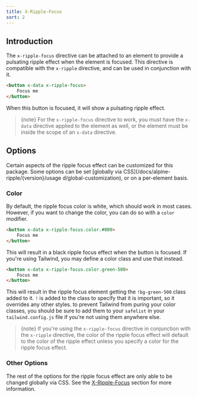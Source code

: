 ```yaml
---
title: X-Ripple-Focus
sort: 2
---
```


## Introduction

The `x-ripple-focus` directive can be attached to an element to provide a pulsating ripple effect when the element is focused. This directive is compatible
with the `x-ripple` directive, and can be used in conjunction with it.

```html
<button x-data x-ripple-focus>
    Focus me
</button>
```

When this button is focused, it will show a pulsating ripple effect.

> {note} For the `x-ripple-focus` directive to work, you must have the `x-data` directive applied to the element as well, or the element
> must be inside the scope of an `x-data` directive.

## Options

Certain aspects of the ripple focus effect can be customized for this package. Some options can be set [globally via CSS](/docs/alpine-ripple/{version}/usage d/global-customization), or on a per-element basis.

### Color

By default, the ripple focus color is white, which should work in most cases. However, if you want to change the color, you can do so with a `color` modifier.

```html
<button x-data x-ripple-focus.color.#000>
    Focus me
</button>
```

This will result in a black ripple focus effect when the button is focused. If you're using Tailwind, you may define a color class and use that instead.

```html
<button x-data x-ripple-focus.color.green-500>
    Focus me
</button>
```

This will result in the ripple focus element getting the `!bg-green-500` class added to it. `!` is added to the class to specify that it is important,
so it overrides any other styles. to prevent Tailwind from puring your color classes, you should be sure to add them to your `safelist` in your
`tailwind.config.js` file if you're not using them anywhere else.

> {note} If you're using the `x-ripple-focus` directive in conjunction with the `x-ripple` directive, the color of the ripple focus effect will default to
> the color of the ripple effect unless you specify a color for the ripple focus effect.

### Other Options

The rest of the options for the ripple focus effect are only able to be changed globally via CSS. See the [X-Ripple-Focus](/docs/alpine-ripple/{version}/usage/global-customization#user-content-x-ripple-focus) section
for more information.
